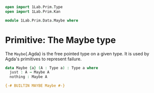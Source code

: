 ```agda
open import 1Lab.Prim.Type
open import 1Lab.Prim.Kan

module 1Lab.Prim.Data.Maybe where
```

# Primitive: The Maybe type

The `Maybe`{.Agda} is the free pointed type on a given type. It is used
by Agda's primitives to represent failure.

```agda
data Maybe {a} (A : Type a) : Type a where
  just : A → Maybe A
  nothing : Maybe A

{-# BUILTIN MAYBE Maybe #-}
```
